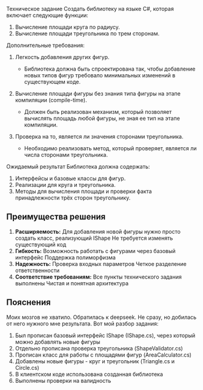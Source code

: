 Техническое задание
Создать библиотеку на языке C#, которая включает следующие функции:

1. Вычисление площади круга по радиусу.
2. Вычисление площади треугольника по трем сторонам.

Дополнительные требования:
1. Легкость добавления других фигур.
   - Библиотека должна быть спроектирована так, чтобы добавление новых типов фигур требовало минимальных изменений в существующем коде.

2. Вычисление площади фигуры без знания типа фигуры на этапе компиляции (compile-time).
   - Должен быть реализован механизм, который позволяет вычислять площадь любой фигуры, не зная ее тип на этапе компиляции.

3. Проверка на то, является ли значения сторонами треугольника.
   - Необходимо реализовать метод, который проверяет, является ли числа сторонами треугольника.

Ожидаемый результат
Библиотека должна содержать:

1. Интерфейсы и базовые классы для фигур.
2. Реализации для круга и треугольника.
3. Методы для вычисления площади и проверки факта принадлежности трёх сторон треугольнику.

## Преимущества решения ##
1. **Расширяемость:**
  Для добавления новой фигуры нужно просто создать класс, реализующий IShape
  Не требуется изменять существующий код
2. **Гибкость:**
  Возможность работать с фигурами через базовый интерфейс
  Поддержка полиморфизма
3. **Надежность:**
  Проверка входных параметров
  Четкое разделение ответственности
4. **Соответствие требованиям:**
  Все пункты технического задания выполнены
  Чистая и понятная архитектура

## Пояснения ##
Моих мозгов не хватило. Обратилась к deepseek. Не сразу, но добилась от него нужного мне результата.
Вот мой разбор задания:
1. Был прописан базовый интерфейс IShape (IShape.cs), через который можно добавлять новые фигуры
2. Отдельно прописана проверка треугольника (ShapeValidator.cs)
3. Прописан класс для работы с площадями фигур (AreaCalculator.cs)
4. Добавлены новые фигуры - круг и треугольник (Triangle.cs и Circle.cs)
5. В клиентском коде использована созданная библиотека
6. Выполнены проверки на валидность

